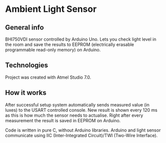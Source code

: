 # Ambient Light Sensor
## General info
BHI750VDI sensor controlled by Arduino Uno. Lets you check light level in the room and save the results to EEPROM (electrically erasable programmable read-only memory) on Arduino.

## Technologies
Project was created with Atmel Studio 7.0.

## How it works
After successful setup system automatically sends measured value (in luxes) to the USART controlled console. New result is shown every 120 ms as this is how much the sensor needs to actualise. Right after every measurement the result is saved in EEPROM on Arduino. 

Code is written in pure C, without Arduino libraries. Arduino and light sensor communicate using IIC (Inter-Integrated Circuit)/TWI (Two-Wire Interface).
